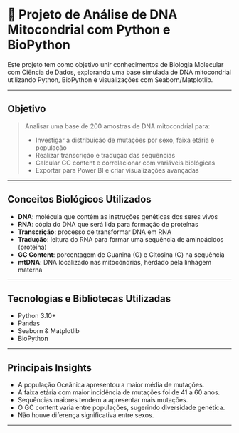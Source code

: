 # 🧬 Projeto de Análise de DNA Mitocondrial com Python e BioPython

Este projeto tem como objetivo unir conhecimentos de Biologia Molecular com Ciência de Dados, explorando uma base simulada de DNA mitocondrial utilizando Python, BioPython e visualizações com Seaborn/Matplotlib.

---

## Objetivo

> Analisar uma base de 200 amostras de DNA mitocondrial para:
>
> - Investigar a distribuição de mutações por sexo, faixa etária e população
> - Realizar transcrição e tradução das sequências
> - Calcular GC content e correlacionar com variáveis biológicas
> - Exportar para Power BI e criar visualizações avançadas

---


## Conceitos Biológicos Utilizados

- **DNA**: molécula que contém as instruções genéticas dos seres vivos
- **RNA**: cópia do DNA que será lida para formação de proteínas
- **Transcrição**: processo de transformar DNA em RNA
- **Tradução**: leitura do RNA para formar uma sequência de aminoácidos (proteína)
- **GC Content**: porcentagem de Guanina (G) e Citosina (C) na sequência
- **mtDNA**: DNA localizado nas mitocôndrias, herdado pela linhagem materna

---

## Tecnologias e Bibliotecas Utilizadas

- Python 3.10+
- Pandas
- Seaborn & Matplotlib
- BioPython
---

##  Principais Insights

- A população Oceânica apresentou a maior média de mutações.
- A faixa etária com maior incidência de mutações foi de 41 a 60 anos.
- Sequências maiores tendem a apresentar mais mutações.
- O GC content varia entre populações, sugerindo diversidade genética.
- Não houve diferença significativa entre sexos.

---
